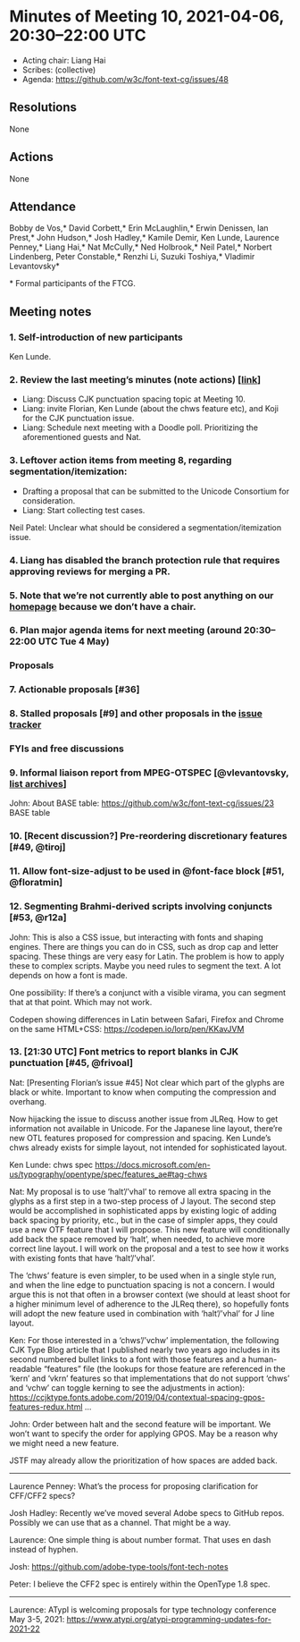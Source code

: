 # Minutes of Meeting 10, 2021-04-06, 20:30–22:00 UTC

- Acting chair: Liang Hai
- Scribes: (collective)
- Agenda: https://github.com/w3c/font-text-cg/issues/48

## Resolutions

None

## Actions

None

## Attendance

Bobby de Vos,\* David Corbett,\* Erin McLaughlin,\* Erwin Denissen, Ian Prest,\* John Hudson,\* Josh Hadley,\* Kamile Demir, Ken Lunde, Laurence Penney,\* Liang Hai,\* Nat McCully,\* Ned Holbrook,\* Neil Patel,\* Norbert Lindenberg, Peter Constable,\* Renzhi Li, Suzuki Toshiya,\* Vladimir Levantovsky\*

\* Formal participants of the FTCG.

## Meeting notes

### 1. Self-introduction of new participants

Ken Lunde.

### 2. Review the last meeting’s minutes (note actions) [[link](https://github.com/w3c/font-text-cg/blob/main/minutes/meeting-20210309-9.md)]

- Liang: Discuss CJK punctuation spacing topic at Meeting 10.
- Liang: invite Florian, Ken Lunde (about the chws feature etc), and Koji for the CJK punctuation issue.
- Liang: Schedule next meeting with a Doodle poll. Prioritizing the aforementioned guests and Nat.

### 3. Leftover action items from meeting 8, regarding segmentation/itemization:

- Drafting a proposal that can be submitted to the Unicode Consortium for consideration.
- Liang: Start collecting test cases.

Neil Patel: Unclear what should be considered a segmentation/itemization issue.

### 4. Liang has disabled the branch protection rule that requires approving reviews for merging a PR.

### 5. Note that we’re not currently able to post anything on our [homepage](https://www.w3.org/community/font-text/) because we don’t have a chair.

### 6. Plan major agenda items for next meeting (around 20:30–22:00 UTC Tue 4 May)

### Proposals

### 7. Actionable proposals [#36]

### 8. Stalled proposals [#9] and other proposals in the [issue tracker](https://github.com/w3c/font-text-cg/issues)

### FYIs and free discussions

### 9. Informal liaison report from MPEG-OTSPEC [@vlevantovsky, [list archives](https://lists.aau.at/pipermail/mpeg-otspec/)]

John: About BASE table: https://github.com/w3c/font-text-cg/issues/23 BASE table

### 10. [Recent discussion?] Pre-reordering discretionary features [#49, @tiroj]

### 11. Allow font-size-adjust to be used in @font-face block [#51, @floratmin]

### 12. Segmenting Brahmi-derived scripts involving conjuncts [#53, @r12a]

John: This is also a CSS issue, but interacting with fonts and shaping engines. There are things you can do in CSS, such as drop cap and letter spacing. These things are very easy for Latin. The problem is how to apply these to complex scripts. Maybe you need rules to segment the text. A lot depends on how a font is made.

One possibility: If there’s a conjunct with a visible virama, you can segment that at that point. Which may not work.

Codepen showing differences in Latin between Safari, Firefox and Chrome on the same HTML+CSS: https://codepen.io/lorp/pen/KKavJVM

### 13. [21:30 UTC] Font metrics to report blanks in CJK punctuation [#45, @frivoal]

Nat: [Presenting Florian’s issue #45] Not clear which part of the glyphs are black or white. Important to know when computing the compression and overhang.

Now hijacking the issue to discuss another issue from JLReq. How to get information not available in Unicode. For the Japanese line layout, there’re new OTL features proposed for compression and spacing. Ken Lunde’s chws already exists for simple layout, not intended for sophisticated layout.

Ken Lunde: chws spec https://docs.microsoft.com/en-us/typography/opentype/spec/features_ae#tag-chws

Nat: My proposal is to use ‘halt’/’vhal’ to remove all extra spacing in the glyphs as a first step in a two-step process of J layout. The second step would be accomplished in sophisticated apps by existing logic of adding back spacing by priority, etc., but in the case of simpler apps, they could use a new OTF feature that I will propose. This new feature will conditionally add back the space removed by ‘halt’, when needed, to achieve more correct line layout. I will work on the proposal and a test to see how it works with existing fonts that have ‘halt’/’vhal’.

The ‘chws’ feature is even simpler, to be used when in a single style run, and when the line edge to punctuation spacing is not a concern. I would argue this is not that often in a browser context (we should at least shoot for a higher minimum level of adherence to the JLReq there), so hopefully fonts will adopt the new feature used in combination with ‘halt’/’vhal’ for J line layout.

Ken: For those interested in a ‘chws’/’vchw’ implementation, the following CJK Type Blog article that I published nearly two years ago includes in its second numbered bullet links to a font with those features and a human-readable “features” file (the lookups for those feature are referenced in the ‘kern’ and ‘vkrn’ features so that implementations that do not support ‘chws’ and ‘vchw’ can toggle kerning to see the adjustments in action): https://ccjktype.fonts.adobe.com/2019/04/contextual-spacing-gpos-features-redux.html
…

John: Order between halt and the second feature will be important. We won’t want to specify the order for applying GPOS. May be a reason why we might need a new feature.

JSTF may already allow the prioritization of how spaces are added back.

---

Laurence Penney: What’s the process for proposing clarification for CFF/CFF2 specs?

Josh Hadley: Recently we’ve moved several Adobe specs to GitHub repos. Possibly we can use that as a channel. That might be a way.

Laurence: One simple thing is about number format. That uses en dash instead of hyphen.

Josh: https://github.com/adobe-type-tools/font-tech-notes

Peter: I believe the CFF2 spec is entirely within the OpenType 1.8 spec.

---

Laurence: ATypI is welcoming proposals for type technology conference May 3-5, 2021:
https://www.atypi.org/atypi-programming-updates-for-2021-22
